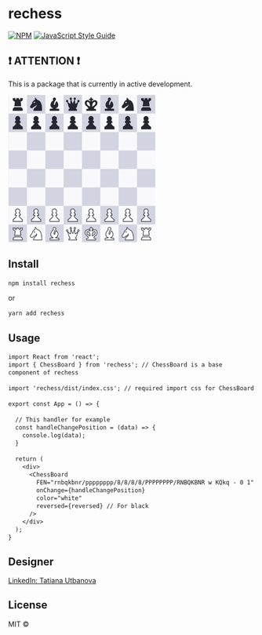 # rechess

[![NPM](https://img.shields.io/npm/v/rechess.svg)](https://www.npmjs.com/package/rechess) [![JavaScript Style Guide](https://img.shields.io/badge/code_style-standard-brightgreen.svg)](https://standardjs.com)

## ❗️ ATTENTION ❗️
This is a package that is currently in active development.

<img src="https://github.com/skilldill/rechess/blob/master/blob/ChessBoard.png?raw=true" width="300px" height="300px">

## Install

```bash
npm install rechess
```

or

```bash
yarn add rechess
```

## Usage
```tsx
import React from 'react';
import { ChessBoard } from 'rechess'; // ChessBoard is a base component of rechess

import 'rechess/dist/index.css'; // required import css for ChessBoard

export const App = () => {

  // This handler for example 
  const handleChangePosition = (data) => {
    console.log(data);
  }

  return (
    <div>
      <ChessBoard 
        FEN="rnbqkbnr/pppppppp/8/8/8/8/PPPPPPPP/RNBQKBNR w KQkq - 0 1"
        onChange={handleChangePosition}
        color="white"
        reversed={reversed} // For black
      />
    </div>
  );
}
```

## Designer
[LinkedIn: Tatiana Utbanova](https://www.linkedin.com/in/tatiana-utbanova-6415b8271/)

## License

MIT © [](https://github.com/)